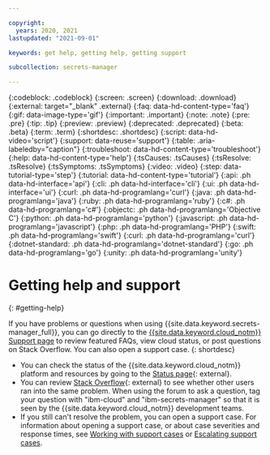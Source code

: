 ```yaml
---

copyright:
  years: 2020, 2021
lastupdated: "2021-09-01"

keywords: get help, getting help, getting support

subcollection: secrets-manager

---
```


{:codeblock: .codeblock}
{:screen: .screen}
{:download: .download}
{:external: target="_blank" .external}
{:faq: data-hd-content-type='faq'}
{:gif: data-image-type='gif'}
{:important: .important}
{:note: .note}
{:pre: .pre}
{:tip: .tip}
{:preview: .preview}
{:deprecated: .deprecated}
{:beta: .beta}
{:term: .term}
{:shortdesc: .shortdesc}
{:script: data-hd-video='script'}
{:support: data-reuse='support'}
{:table: .aria-labeledby="caption"}
{:troubleshoot: data-hd-content-type='troubleshoot'}
{:help: data-hd-content-type='help'}
{:tsCauses: .tsCauses}
{:tsResolve: .tsResolve}
{:tsSymptoms: .tsSymptoms}
{:video: .video}
{:step: data-tutorial-type='step'}
{:tutorial: data-hd-content-type='tutorial'}
{:api: .ph data-hd-interface='api'}
{:cli: .ph data-hd-interface='cli'}
{:ui: .ph data-hd-interface='ui'}
{:curl: .ph data-hd-programlang='curl'}
{:java: .ph data-hd-programlang='java'}
{:ruby: .ph data-hd-programlang='ruby'}
{:c#: .ph data-hd-programlang='c#'}
{:objectc: .ph data-hd-programlang='Objective C'}
{:python: .ph data-hd-programlang='python'}
{:javascript: .ph data-hd-programlang='javascript'}
{:php: .ph data-hd-programlang='PHP'}
{:swift: .ph data-hd-programlang='swift'}
{:curl: .ph data-hd-programlang='curl'}
{:dotnet-standard: .ph data-hd-programlang='dotnet-standard'}
{:go: .ph data-hd-programlang='go'}
{:unity: .ph data-hd-programlang='unity'}


# Getting help and support
{: #getting-help}


If you have problems or questions when using {{site.data.keyword.secrets-manager_full}}, you can go directly to the [{{site.data.keyword.cloud_notm}} Support page](https://{DomainName}/unifiedsupport/supportcenter) to review featured FAQs, view cloud status, or post questions on Stack Overflow. You can also open a support case.
{: shortdesc}

* You can check the status of the {{site.data.keyword.cloud_notm}}  platform and resources by going to the [Status page](https://cloud.ibm.com/status){: external}.
* You can review [Stack Overflow](https://stackoverflow.com/questions/tagged/ibm-cloud+ibm-secrets-manager){: external} to see whether other users ran into the same problem. When using the forum to ask a question, tag your question with "ibm-cloud" and "ibm-secrets-manager" so that it is seen by the {{site.data.keyword.cloud_notm}} development teams.
* If you still can't resolve the problem, you can open a support case. For information about opening a support case, or about case severities and response times, see [Working with support cases](/docs/get-support?topic=get-support-open-case) or [Escalating support cases](/docs/get-support?topic=get-support-escalation).
